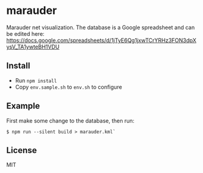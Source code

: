 # marauder
Marauder net visualization. The database is a Google spreadsheet and can be edited here: https://docs.google.com/spreadsheets/d/1jTyE6Qg1jxwTCrYRHz3FON3dpXysV_TA1ywteBH1VDU

## Install
* Run `npm install`
* Copy `env.sample.sh` to `env.sh` to configure

## Example
First make some change to the database, then run:
``` shell
$ npm run --silent build > marauder.kml`
```

## License
MIT
